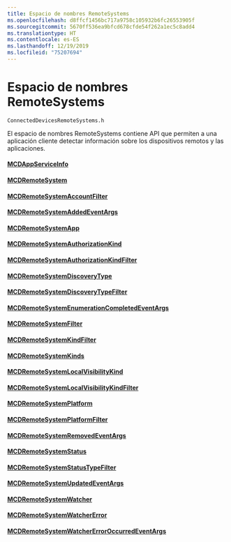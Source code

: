 ```yaml
---
title: Espacio de nombres RemoteSystems
ms.openlocfilehash: d8ffcf1456bc717a9758c105932b6fc26553905f
ms.sourcegitcommit: 5670ff536ea9bfcd678cfde54f262a1ec5c8add4
ms.translationtype: HT
ms.contentlocale: es-ES
ms.lasthandoff: 12/19/2019
ms.locfileid: "75207694"
---
```

# <a name="remotesystems-namespace"></a>Espacio de nombres RemoteSystems
```
ConnectedDevicesRemoteSystems.h
```

El espacio de nombres RemoteSystems contiene API que permiten a una aplicación cliente detectar información sobre los dispositivos remotos y las aplicaciones.

#### <a name="mcdappserviceinfomcdappserviceinfomd"></a>[MCDAppServiceInfo](MCDAppServiceInfo.md)
#### <a name="mcdremotesystemmcdremotesystemmd"></a>[MCDRemoteSystem](MCDRemoteSystem.md)
#### <a name="mcdremotesystemaccountfiltermcdremotesystemaccountfiltermd"></a>[MCDRemoteSystemAccountFilter](MCDRemoteSystemAccountFilter.md)
#### <a name="mcdremotesystemaddedeventargsmcdremotesystemaddedeventargsmd"></a>[MCDRemoteSystemAddedEventArgs](MCDRemoteSystemAddedEventArgs.md)
#### <a name="mcdremotesystemappmcdremotesystemappmd"></a>[MCDRemoteSystemApp](MCDRemoteSystemApp.md)
#### <a name="mcdremotesystemauthorizationkindmcdremotesystemauthorizationkindmd"></a>[MCDRemoteSystemAuthorizationKind](MCDRemoteSystemAuthorizationKind.md)
#### <a name="mcdremotesystemauthorizationkindfiltermcdremotesystemauthorizationkindfiltermd"></a>[MCDRemoteSystemAuthorizationKindFilter](MCDRemoteSystemAuthorizationKindFilter.md)
#### <a name="mcdremotesystemdiscoverytypemcdremotesystemdiscoverytypemd"></a>[MCDRemoteSystemDiscoveryType](MCDRemoteSystemDiscoveryType.md)
#### <a name="mcdremotesystemdiscoverytypefiltermcdremotesystemdiscoverytypefiltermd"></a>[MCDRemoteSystemDiscoveryTypeFilter](MCDRemoteSystemDiscoveryTypeFilter.md)
#### <a name="mcdremotesystemenumerationcompletedeventargsmcdremotesystemenumerationcompletedeventargsmd"></a>[MCDRemoteSystemEnumerationCompletedEventArgs](MCDRemoteSystemEnumerationCompletedEventArgs.md)
#### <a name="mcdremotesystemfiltermcdremotesystemfiltermd"></a>[MCDRemoteSystemFilter](MCDRemoteSystemFilter.md)
#### <a name="mcdremotesystemkindfiltermcdremotesystemkindfiltermd"></a>[MCDRemoteSystemKindFilter](MCDRemoteSystemKindFilter.md)
#### <a name="mcdremotesystemkindsmcdremotesystemkindsmd"></a>[MCDRemoteSystemKinds](MCDRemoteSystemKinds.md)
#### <a name="mcdremotesystemlocalvisibilitykindmcdremotesystemlocalvisibilitykindmd"></a>[MCDRemoteSystemLocalVisibilityKind](MCDRemoteSystemLocalVisibilityKind.md)
#### <a name="mcdremotesystemlocalvisibilitykindfiltermcdremotesystemlocalvisibilitykindfiltermd"></a>[MCDRemoteSystemLocalVisibilityKindFilter](MCDRemoteSystemLocalVisibilityKindFilter.md)
#### <a name="mcdremotesystemplatformmcdremotesystemplatformmd"></a>[MCDRemoteSystemPlatform](MCDRemoteSystemPlatform.md)
#### <a name="mcdremotesystemplatformfiltermcdremotesystemplatformfiltermd"></a>[MCDRemoteSystemPlatformFilter](MCDRemoteSystemPlatformFilter.md)
#### <a name="mcdremotesystemremovedeventargsmcdremotesystemremovedeventargsmd"></a>[MCDRemoteSystemRemovedEventArgs](MCDRemoteSystemRemovedEventArgs.md)
#### <a name="mcdremotesystemstatusmcdremotesystemstatusmd"></a>[MCDRemoteSystemStatus](MCDRemoteSystemStatus.md)
#### <a name="mcdremotesystemstatustypefiltermcdremotesystemstatustypefiltermd"></a>[MCDRemoteSystemStatusTypeFilter](MCDRemoteSystemStatusTypeFilter.md)
#### <a name="mcdremotesystemupdatedeventargsmcdremotesystemupdatedeventargsmd"></a>[MCDRemoteSystemUpdatedEventArgs](MCDRemoteSystemUpdatedEventArgs.md)
#### <a name="mcdremotesystemwatchermcdremotesystemwatchermd"></a>[MCDRemoteSystemWatcher](MCDRemoteSystemWatcher.md)
#### <a name="mcdremotesystemwatchererrormcdremotesystemwatchererrormd"></a>[MCDRemoteSystemWatcherError](MCDRemoteSystemWatcherError.md)
#### <a name="mcdremotesystemwatchererroroccurredeventargsmcdremotesystemwatchererroroccurredeventargsmd"></a>[MCDRemoteSystemWatcherErrorOccurredEventArgs](MCDRemoteSystemWatcherErrorOccurredEventArgs.md)